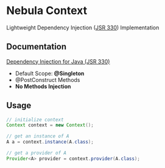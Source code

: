 Nebula Context
==============

Lightweight Dependency Injection ([JSR 330](https://www.jcp.org/en/jsr/detail?id=330)) Implementation


Documentation
-------------

[Dependency Injection for Java (JSR 330)](https://javaee.github.io/javaee-spec/javadocs/javax/inject/package-summary.html)

* Default Scope: **@Singleton**
* @PostConstruct Methods
* **No Methods Injection**


Usage
-----

```java
// initialize context
Context context = new Context();

// get an instance of A
A a = context.instance(A.class);

// get a provider of A
Provider<A> provider = context.provider(A.class);
```
